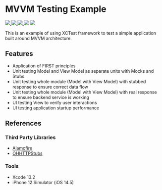 # MVVM Testing Example

<p float="left">
<a href="https://github.com/loay-ashraf/MVVM-Testing-Example/actions/workflows/iOSBuildCI.yml">
<img src="https://img.shields.io/github/workflow/status/loay-ashraf/MVVM-Testing-Example/iOS%20Build%20CI">
</a>
<a href="https://github.com/loay-ashraf/MVVM-Testing-Example/actions/workflows/iOSTestCI.yml">
<img src="https://img.shields.io/github/workflow/status/loay-ashraf/MVVM-Testing-Example/iOS%20Test%20CI?label=test">
</a>
<a href="https://en.wikipedia.org/wiki/Model–view–viewmodel">
<img src="https://img.shields.io/badge/architecture-MVVM-brightgreen">
</a>
<img src="https://img.shields.io/badge/swift-5.5-orange">
<img src="https://img.shields.io/badge/iOS-13.0%2B-black">
</p>

This is an example of using XCTest framework to test a simple application built around MVVM architecture.

## Features

- Application of FIRST principles 
- Unit testing Model and View Model as separate units with Mocks and Stubs
- Unit testing whole module (Model with View Model) with stubbed response to ensure correct data flow
- Unit testing whole module (Model with View Model) with real response to ensure backend service is working
- UI testing View to verify user interactions
- UI testing application startup performance

## References

### Third Party Libraries
* [Alamofire](https://github.com/Alamofire/Alamofire)
* [OHHTTPStubs](https://github.com/AliSoftware/OHHTTPStubs)

### Tools
* Xcode 13.2
* iPhone 12 Simulator (iOS 14.5)
